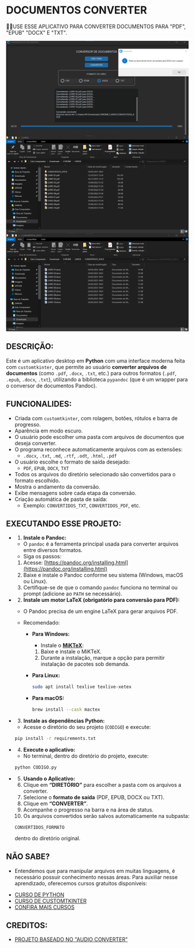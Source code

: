 # DOCUMENTOS CONVERTER
👨‍🏫USE ESSE APLICATIVO PARA CONVERTER DOCUMENTOS PARA "PDF", "EPUB" "DOCX" E "TXT".

<img src="./IMAGENS/FOTO_01.png" align="center" width="500"> <br>
<img src="./IMAGENS/FOTO_02.png" align="center" width="500"> <br>
<img src="./IMAGENS/FOTO_03.png" align="center" width="500"> <br>

## DESCRIÇÃO:
Este é um aplicativo desktop em **Python** com uma interface moderna feita com `customtkinter`, que permite ao usuário **converter arquivos de documentos** (como `.pdf`, `.docx`, `.txt`, etc.) para outros formatos (`.pdf`, `.epub`, `.docx`, `.txt`), utilizando a biblioteca `pypandoc` (que é um wrapper para o conversor de documentos Pandoc).

## FUNCIONALIDES:
* Criada com `customtkinter`, com rolagem, botões, rótulos e barra de progresso.
* Aparência em modo escuro.
* O usuário pode escolher uma pasta com arquivos de documentos que deseja converter.
* O programa reconhece automaticamente arquivos com as extensões:
  * `.docx`, `.txt`, `.md`, `.rtf`, `.odt`, `.html`, `.pdf`
* O usuário escolhe o formato de saída desejado:
  * `PDF`, `EPUB`, `DOCX`, `TXT`
* Todos os arquivos do diretório selecionado são convertidos para o formato escolhido.
* Mostra o andamento da conversão.
* Exibe mensagens sobre cada etapa da conversão.
* Criação automática de pasta de saída:
   * Exemplo: `CONVERTIDOS_TXT`, `CONVERTIDOS_PDF`, etc.

## EXECUTANDO ESSE PROJETO:
* 1. **Instale o Pandoc:**
   * O `pandoc` é a ferramenta principal usada para converter arquivos entre diversos formatos.
   * Siga os passos:

   1. Acesse: [https://pandoc.org/installing.html](https://pandoc.org/installing.html)
   2. Baixe e instale o Pandoc conforme seu sistema (Windows, macOS ou Linux).
   3. Certifique-se de que o comando `pandoc` funciona no terminal ou prompt (adicione ao `PATH` se necessário).

* 2. **Instale um motor LaTeX (obrigatório para conversão para PDF):**
   * O Pandoc precisa de um engine LaTeX para gerar arquivos PDF.
   * Recomendado:

      * **Para Windows:**

         * Instale o [**MiKTeX**](https://miktex.org/download):

         1. Baixe e instale o MiKTeX.
         2. Durante a instalação, marque a opção para permitir instalação de pacotes sob demanda.

      * **Para Linux:**

         ```bash
         sudo apt install texlive texlive-xetex
         ```

      * **Para macOS:**

         ```bash
         brew install --cask mactex
         ```

* 3. **Instale as dependências Python:**
   * Acesse o diretório do seu projeto (`CODIGO`) e execute:

   ```bash
   pip install -r requirements.txt
   ```

* 4. **Execute o aplicativo:**
   * No terminal, dentro do diretório do projeto, execute:

   ```bash
   python CODIGO.py
   ```

* 5. **Usando o Aplicativo:**
   1. Clique em **“DIRETÓRIO”** para escolher a pasta com os arquivos a converter.
   2. Selecione o **formato de saída** (PDF, EPUB, DOCX ou TXT).
   3. Clique em **“CONVERTER”**.
   4. Acompanhe o progresso na barra e na área de status.
   5. Os arquivos convertidos serão salvos automaticamente na subpasta:

   ```
   CONVERTIDOS_FORMATO
   ```

   dentro do diretório original.

## NÃO SABE?
- Entendemos que para manipular arquivos em muitas linguagens, é necessário possuir conhecimento nessas áreas. Para auxiliar nesse aprendizado, oferecemos cursos gratuitos disponíveis:
* [CURSO DE PYTHON](https://github.com/VILHALVA/CURSO-DE-PYTHON)
* [CURSO DE CUSTOMTKINTER](https://github.com/VILHALVA/CURSO-DE-CUSTOMTKINTER)
* [CONFIRA MAIS CURSOS](https://github.com/VILHALVA?tab=repositories&q=+topic:CURSO)

## CREDITOS:
- [PROJETO BASEADO NO "AUDIO CONVERTER"](https://github.com/VILHALVA/AUDIO-CONVERTER)







